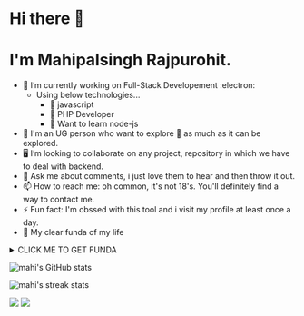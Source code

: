 # Hi there 👋
# I'm Mahipalsingh Rajpurohit.

- 🔭 I’m currently working on Full-Stack Developement :electron:
    - Using below technologies...
      - 🌱 javascript
      - 🌱 PHP Developer
      - 🌱 Want to learn node-js
- :dart: I'm an UG person who want to explore :crystal_ball: as much as it can be explored.
- :desktop_computer: I’m looking to collaborate on any project, repository in which we have to deal with backend.
- 💬 Ask me about comments, i just love them to hear and then throw it out.
- 📫 How to reach me: oh common, it's not 18's. You'll definitely find a way to contact me.
- ⚡ Fun fact: I'm obssed with this tool and i visit my profile at least once a day.
- :scroll: My clear funda of my life
<details><summary>CLICK ME TO GET FUNDA</summary>
<p>

#### Here it is mentioned!, just close it once you read coz i don't want it to be stolen.:stuck_out_tongue_winking_eye:

```python
import time, depression, notSleep
while True:
    
    eat()
    sleep()
    code()
    repeat()
    
````

</p>
</details>





![mahi's GitHub stats](https://github-readme-stats.vercel.app/api?username=mahipurohit1&show_icons=true&theme=radical)

![mahi's streak stats](https://github-readme-streak-stats.herokuapp.com/?user=mahipurohit1)  

<img src ="https://github-readme-stats.vercel.app/api/top-langs/?username=mahipurohit1">

<img src="https://github-profile-trophy.vercel.app/?username=mahipurohit1">
